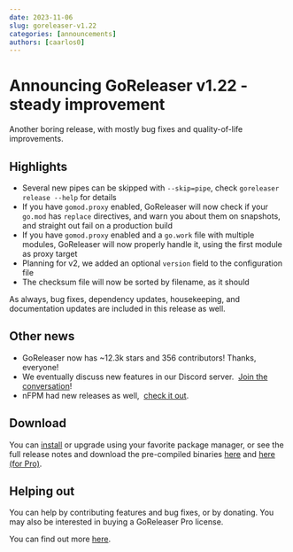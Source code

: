 ```yaml
---
date: 2023-11-06
slug: goreleaser-v1.22
categories: [announcements]
authors: [caarlos0]
---
```


# Announcing GoReleaser v1.22 - steady improvement

Another boring release, with mostly bug fixes and quality-of-life improvements.

<!-- more -->

## Highlights

- Several new pipes can be skipped with `--skip=pipe`, check `goreleaser release
--help` for details
- If you have `gomod.proxy` enabled, GoReleaser will now check if your
  `go.mod` has `replace` directives, and warn you about them on snapshots,
  and straight out fail on a production build
- If you have `gomod.proxy` enabled and a `go.work` file with multiple modules,
  GoReleaser will now properly handle it, using the first module as proxy
  target
- Planning for v2, we added an optional `version` field to the configuration
  file
- The checksum file will now be sorted by filename, as it should

As always, bug fixes, dependency updates, housekeeping, and documentation
updates are included in this release as well.

## Other news

- GoReleaser now has ~12.3k stars and 356 contributors! Thanks, everyone!
- We eventually discuss new features in our Discord server. 
  [Join the conversation][discord]!
- nFPM had new releases as well, 
  [check it out](https://github.com/goreleaser/nfpm/releases).

## Download

You can [install][] or upgrade using your favorite package manager, or see the
full release notes and download the pre-compiled binaries [here][oss-rel] and
[here (for Pro)][pro-rel].

## Helping out

You can help by contributing features and bug fixes, or by donating.
You may also be interested in buying a GoReleaser Pro license.

You can find out more [here](https://goreleaser.com/sponsors/).

[install]: https://goreleaser.com/install
[pro-rel]: https://github.com/weyfonk/goreleaser-pro/releases/tag/v1.22.0-pro
[oss-rel]: https://github.com/weyfonk/goreleaser/releases/tag/v1.22.0
[discord]: https://goreleaser.com/discord

